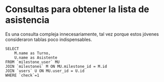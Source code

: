 # Consultas para obtener la lista de asistencia
Es una consulta compleja innecesariamente, tal vez porque estos jóvenes consideraron tablas poco indispensables.
```
SELECT 
    M.name as Turno,
	U.name as Asistente
FROM `milestone_user` MU 
JOIN `milestones` M ON MU.milestone_id = M.id
JOIN `users` U ON MU.user_id = U.id
WHERE `check`=1
```